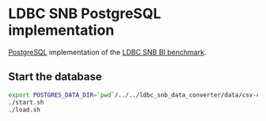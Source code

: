 # LDBC SNB PostgreSQL implementation

[PostgreSQL](https://www.postgresql.org/) implementation of the [LDBC SNB BI benchmark](https://github.com/ldbc/ldbc_snb_docs).

## Start the database

```bash
export POSTGRES_DATA_DIR=`pwd`/../../ldbc_snb_data_converter/data/csv-composite-merged-fk/
./start.sh
./load.sh
```
